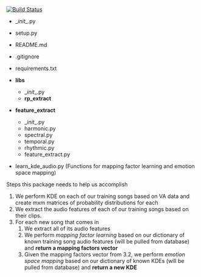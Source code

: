 [![Build Status](https://travis-ci.com/j-cahill/mer.svg?branch=master)](https://travis-ci.com/j-cahill/mer)


- \__init__.py
- setup.py
- README.md
- .gitignore
- requirements.txt
- **libs**

  - \__init__.py
  - **rp_extract**
- **feature_extract**

  - \__init__.py
  - harmonic.py
  - spectral.py
  - temporal.py
  - rhythmic.py
  - feature_extract.py
- learn_kde_audio.py (Functions for mapping factor learning and emotion space mapping)


Steps this package needs to help us accomplish

1. We perform KDE on each of our training songs based on VA data and create mxm matrices of probability distributions for each
2. We extract the audio features of each of our training songs based on their clips.
3. For each new song that comes in
   1. We extract all of its audio features
   2. We perform *mapping factor learning*  based on our dictionary of known training song audio features (will be pulled from database) and **return a mapping factors vector**
   3. Given the mapping factors vector from 3.2, we perform *emotion space mapping* based on our dictionary of known KDEs (will be pulled from database) and **return a new KDE**
